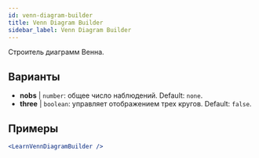 ```yaml
---
id: venn-diagram-builder
title: Venn Diagram Builder
sidebar_label: Venn Diagram Builder
---
```


Строитель диаграмм Венна.

## Варианты

* __nobs__ | `number`: общее число наблюдений. Default: `none`.
* __three__ | `boolean`: управляет отображением трех кругов. Default: `false`.


## Примеры

```jsx live
<LearnVennDiagramBuilder />
```

